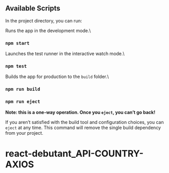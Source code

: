 ## Available Scripts

In the project directory, you can run:

Runs the app in the development mode.\
### `npm start`

Launches the test runner in the interactive watch mode.\

### `npm test`

Builds the app for production to the `build` folder.\

### `npm run build`


### `npm run eject`

**Note: this is a one-way operation. Once you `eject`, you can’t go back!**

If you aren’t satisfied with the build tool and configuration choices, you can `eject` at any time. This command will remove the single build dependency from your project.
# react-debutant_API-COUNTRY-AXIOS
